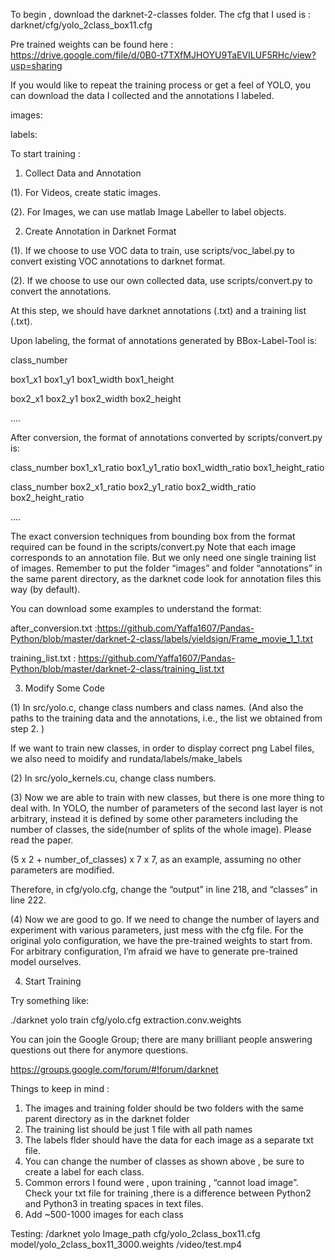 To begin , download the darknet-2-classes folder. 
The cfg that I used is : darknet/cfg/yolo_2class_box11.cfg

Pre trained weights can be found here : https://drive.google.com/file/d/0B0-t7TXfMJHOYU9TaEVILUF5RHc/view?usp=sharing

If you would like to repeat the training process or get a feel of YOLO, you can download the data I collected and the annotations I labeled.

images:

labels: 

To start training : 

1. Collect Data and Annotation

(1). For Videos, create static images.

(2). For Images, we can use matlab Image Labeller to label objects.

2. Create Annotation in Darknet Format

(1). If we choose to use VOC data to train, use scripts/voc_label.py to convert existing VOC annotations to darknet format.

(2). If we choose to use our own collected data, use scripts/convert.py to convert the annotations.

At this step, we should have darknet annotations (.txt) and a training list (.txt).

Upon labeling, the format of annotations generated by BBox-Label-Tool is:

class_number

box1_x1 box1_y1 box1_width box1_height

box2_x1 box2_y1 box2_width box2_height

….

After conversion, the format of annotations converted by scripts/convert.py is:

class_number box1_x1_ratio box1_y1_ratio box1_width_ratio box1_height_ratio

class_number box2_x1_ratio box2_y1_ratio box2_width_ratio box2_height_ratio

….

The exact conversion techniques from bounding box from the format required can be found in the scripts/convert.py
Note that each image corresponds to an annotation file. But we only need one single training list of images. Remember to put the folder “images” and folder “annotations” in the same parent directory, as the darknet code look for annotation files this way (by default).

You can download some examples to understand the format:

after_conversion.txt :https://github.com/Yaffa1607/Pandas-Python/blob/master/darknet-2-class/labels/yieldsign/Frame_movie_1_1.txt

training_list.txt : https://github.com/Yaffa1607/Pandas-Python/blob/master/darknet-2-class/training_list.txt

3. Modify Some Code

(1) In src/yolo.c, change class numbers and class names. (And also the paths to the training data and the annotations, i.e., the list we obtained from step 2. )

If we want to train new classes, in order to display correct png Label files, we also need to moidify and rundata/labels/make_labels

(2) In src/yolo_kernels.cu, change class numbers.

(3) Now we are able to train with new classes, but there is one more thing to deal with. In YOLO, the number of parameters of the second last layer is not arbitrary, instead it is defined by some other parameters including the number of classes, the side(number of splits of the whole image). Please read the paper.

(5 x 2 + number_of_classes) x 7 x 7, as an example, assuming no other parameters are modified.

Therefore, in cfg/yolo.cfg, change the “output” in line 218, and “classes” in line 222.

(4) Now we are good to go. If we need to change the number of layers and experiment with various parameters, just mess with the cfg file. For the original yolo configuration, we have the pre-trained weights to start from. For arbitrary configuration, I’m afraid we have to generate pre-trained model ourselves.

4. Start Training

Try something like:

./darknet yolo train cfg/yolo.cfg extraction.conv.weights

You can join the  Google Group; there are many brilliant people answering questions out there for anymore questions. 

https://groups.google.com/forum/#!forum/darknet



Things to keep in mind : 
1. The images and training folder should be two folders with the same parent directory as in the darknet folder
2. The training list should be just 1 file with all path names
3. The labels flder should have the data for each image as a separate txt file. 
4. You can change the number of  classes as shown above , be sure to create a label for each class. 
5. Common errors I found were , upon training , “cannot load image”. Check your txt file for training ,there is a difference between Python2 and Python3 in treating spaces in text files.
6. Add ~500-1000 images for each class


Testing: 
/darknet yolo Image_path cfg/yolo_2class_box11.cfg model/yolo_2class_box11_3000.weights /video/test.mp4
